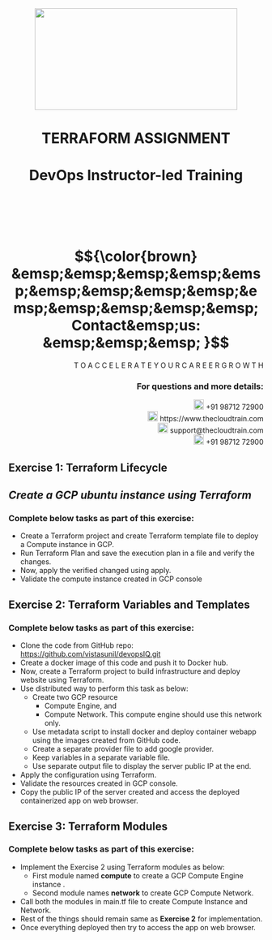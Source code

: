 <div align="center">
<img src=https://static.wixstatic.com/media/1c706c_a5df0ad56f894928bf858a74ba744b32~mv2.png/v1/fit/w_2500,h_1330,al_c/1c706c_a5df0ad56f894928bf858a74ba744b32~mv2.png width="400" height="200">
 </div>

# <div align="center"> TERRAFORM ASSIGNMENT </p>

# <div align="center"> DevOps Instructor-led Training </div>

<br />

<br />

<br />

<br />

# $${\color{brown} &emsp;&emsp;&emsp;&emsp;&emsp;&emsp;&emsp;&emsp;&emsp;&emsp;&emsp;&emsp;&emsp;&emsp; Contact&emsp;us: &emsp;&emsp;&emsp; }$$

<div align="right"> T O A C C E L E R A T E Y O U R C A R E E R G R O W T H </div>

### <div align="right"> For questions and more details: </div>

<div align="right"> <img src=https://w7.pngwing.com/pngs/759/922/png-transparent-telephone-logo-iphone-telephone-call-smartphone-phone-electronics-text-trademark-thumbnail.png width="20" height="20"> +91 98712 72900 </div>

<div align="right"> <img src=https://pbs.twimg.com/profile_images/1450734615946219520/jmBHQRRa_400x400.jpg width="20" height="20"> https://www.thecloudtrain.com </div>

<div align="right"> <img src=https://icons.iconarchive.com/icons/martz90/circle/512/email-icon.png width="20" height="20"> support@thecloudtrain.com </div>

<div align="right"> <img src=https://png.pngtree.com/png-vector/20221018/ourmid/pngtree-whatsapp-icon-png-image_6315990.png width="20" height="20"> +91 98712 72900 </div>

## Exercise 1: Terraform Lifecycle

## _Create a GCP ubuntu instance using Terraform_

### Complete below tasks as part of this exercise:

* Create a Terraform project and create Terraform template file to deploy a Compute instance in GCP.
* Run Terraform Plan and save the execution plan in a file and verify the changes.
* Now, apply the verified changed using apply.
* Validate the compute instance created in GCP console

## Exercise 2: Terraform Variables and Templates

### Complete below tasks as part of this exercise:

* Clone the code from GitHub repo: https://github.com/vistasunil/devopsIQ.git
* Create a docker image of this code and push it to Docker hub.
* Now, create a Terraform project to build infrastructure and deploy website using Terraform.
* Use distributed way to perform this task as below:
   * Create two GCP resource
     * Compute Engine, and 
     * Compute Network. 
     This compute engine should use this network only.
   * Use metadata script to install docker and deploy container webapp using the images created from GitHub code.
   * Create a separate provider file to add google provider.
   * Keep variables in a separate variable file.
   * Use separate output file to display the server public IP at the end.
* Apply the configuration using Terraform.
* Validate the resources created in GCP console.
* Copy the public IP of the server created and access the deployed containerized app on web browser.

## Exercise 3: Terraform Modules

### Complete below tasks as part of this exercise:

* Implement the Exercise 2 using Terraform modules as below:
   * First module named **compute** to create a GCP Compute Engine instance .
   * Second module names **network** to create GCP Compute Network.
* Call both the modules in main.tf file to create Compute Instance and Network. 
* Rest of the things should remain same as **Exercise 2** for implementation.
* Once everything deployed then try to access the app on web browser.
